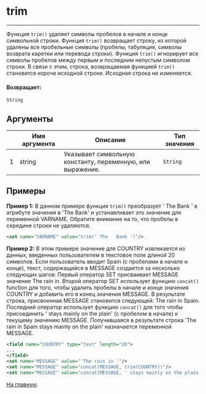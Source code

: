 # trim

---

Функция `trim()` удаляет символы пробелов в начале и конце символьной строки.
Функция `trim()` возвращает строку, из которой удалены все пробельные символы (пробелы, табуляция, символы возврата каретки или перевода строки).
Функция `trim()` игнорирует все символы пробелов между первым и последним непустым символом строки.
В связи с этим, строка, возвращаемая функцией `trim()` становится короче исходной строки. Исходная строка не изменяется.

#### Возвращает:

`String`

## Аргументы

|  | Имя аргумента | Описание | Тип значения |
| --- | --- | --- | --- |
| 1 | string | Указывает символьную константу, переменную, или выражение. | `String` |

## Примеры

**Пример 1:** В данном примере функция `trim()` преобразует ' The Bank ' в атрибуте значения в 'The Bank'
и устанавливает это значение для переменной VARNAME.
Обратите внимание на то, что пробелы в середине строки не удаляются.
```xml
<set name="VARNAME" value="trim(' The   Bank ')"/>
```

**Пример 2:** В этом примере значение для COUNTRY извлекается из данных, введенных пользователем в текстовое поле
длиной 20 символов. Если пользователь вводит Spain (с пробелами в начале и конце), текст, содержащийся в MESSAGE
создается за несколько следующих шагов: Первый оператор SET присваивает MESSAGE значение The rain in.
Второй оператор SET использует функцию `concat()` function для того, чтобы удалить пробелы
в начале и конце значения COUNTRY и добавить его в конец значения MESSAGE.
В результате строка, присвоенная MESSAGE становится следующей: The rain in Spain.
Последний оператор использует функцию `concat()` для того чтобы присоединить ' stays mainly on the plain' (с пробелом в начале) к текущему значению MESSAGE.
Получившаяся в результате строка 'The rain in Spain stays mainly on the plain' назначается переменной MESSAGE.
```xml
<field name="COUNTRY" type="text" length="20">
...
</field>
<set name="MESSAGE" value="'The rain in '"/>
<set name="MESSAGE" value="concat(MESSAGE, trim(COUNTRY))"/>
<set name="MESSAGE" value="concat(MESSAGE, ' stays mainly on the plain')"/>
```



[На главную](./ecmfunctions/)